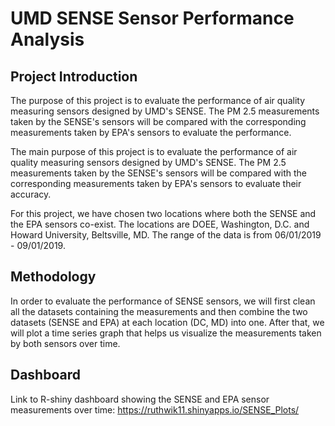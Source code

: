 # UMD SENSE Sensor Performance Analysis

## Project Introduction

The purpose of this project is to evaluate the performance of air quality measuring sensors designed by UMD's SENSE. The PM 2.5 measurements taken by the SENSE's sensors will be compared with the corresponding measurements taken by EPA's sensors to evaluate the performance.  

The main purpose of this project is to evaluate the performance of air quality measuring sensors designed by UMD's SENSE. The PM 2.5 measurements taken by the SENSE's sensors will be compared with the corresponding measurements taken by EPA's sensors to evaluate their accuracy.  

For this project, we have chosen two locations where both the SENSE and the EPA sensors co-exist. The locations are DOEE, Washington, D.C. and Howard University, Beltsville, MD. The range of the data is from 06/01/2019 - 09/01/2019. 

## Methodology

In order to evaluate the performance of SENSE sensors, we will first clean all the datasets containing the measurements and then combine the two datasets (SENSE and EPA) at each location (DC, MD) into one. After that, we will plot a time series graph that helps us visualize the measurements taken by both sensors over time. 

## Dashboard

Link to R-shiny dashboard showing the SENSE and EPA sensor measurements over time:  https://ruthwik11.shinyapps.io/SENSE_Plots/

